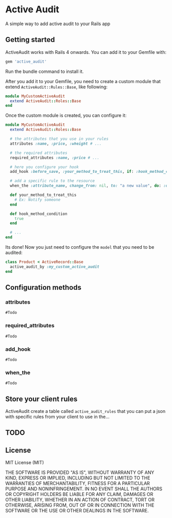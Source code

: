 # Active Audit
A simple way to add active audit to your Rails app

## Getting started

ActiveAudit works with Rails 4 onwards. You can add it to your Gemfile with:

```ruby
gem 'active_audit'
```

Run the bundle command to install it.

After you add it to your Gemfile, you need to create a custom module that extend `ActiveAudit::Rules::Base`, like following:

```ruby
module MyCustomActiveAudit
  extend ActiveAudit::Roles::Base
end
```

Once the custom module is created, you can configure it:

```ruby
module MyCustomActiveAudit
  extend ActiveAudit::Roles::Base

  # the attributes that you use in your rules
  attributes :name, :price, :wheight # ...

  # the required attributes
  required_attributes :name, :price # ...

  # here you configure your hook
  add_hook :before_save, :your_method_to_treat_this, if: :hook_method_condition

  # add a specific rule to the resource
  when_the :attribute_name, change_from: nil, to: "a new value", do: :doit_method, if: :a_block_or_method

  def your_method_to_treat_this
    # Ex: Notify someone
  end

  def hook_method_condition
    true
  end

  # ...
end
```

Its done! Now you just need to configure the `model` that you need to be audited:

```ruby
class Product < ActiveRecord::Base
  active_audit_by :my_custom_active_audit
end
```

## Configuration methods

### attributes
`#Todo`

### required_attributes
`#Todo`

### add_hook
`#Todo`

### when_the
`#Todo`

## Store your client rules
ActiveAudit create a table called `active_audit_rules` that you can put a json with specific rules from your client to use in the...

## TODO


## License

MIT License (MIT)

THE SOFTWARE IS PROVIDED "AS IS", WITHOUT WARRANTY OF ANY KIND,
EXPRESS OR IMPLIED, INCLUDING BUT NOT LIMITED TO THE WARRANTIES OF
MERCHANTABILITY, FITNESS FOR A PARTICULAR PURPOSE AND
NONINFRINGEMENT. IN NO EVENT SHALL THE AUTHORS OR COPYRIGHT HOLDERS BE
LIABLE FOR ANY CLAIM, DAMAGES OR OTHER LIABILITY, WHETHER IN AN ACTION
OF CONTRACT, TORT OR OTHERWISE, ARISING FROM, OUT OF OR IN CONNECTION
WITH THE SOFTWARE OR THE USE OR OTHER DEALINGS IN THE SOFTWARE.
